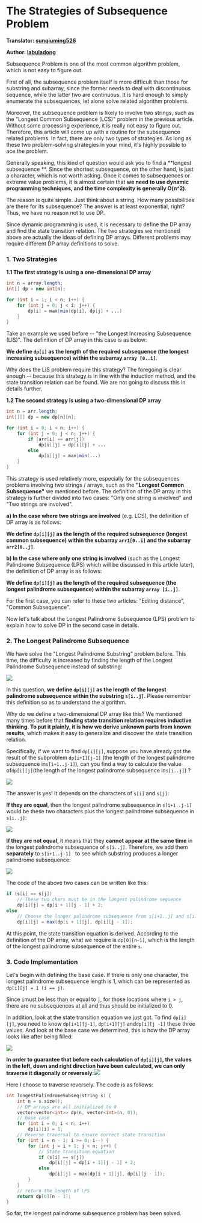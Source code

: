 # The Strategies of Subsequence Problem

**Translator: [sunqiuming526](https://github.com/sunqiuming526)**

**Author: [labuladong](https://github.com/labuladong)**

Subsequence Problem is one of the most common algorithm problem, which is not easy to figure out. 

First of all, the subsequence problem itself is more difficult than those for substring and subarray, since the former needs to deal with discontinuous sequence, while the latter two are continuous. It is hard enough to simply enumerate the subsequences, let alone solve related algorithm problems.

Moreover, the subsequence problem is likely to involve two strings, such as the "Longest Common Subsequence (LCS)" problem in the previous article. Without some processing experience, it is really not easy to figure out. Therefore, this article will come up with a routine for the subsequence related problems. In fact, there are only two types of strategies. As long as these two problem-solving strategies in your mind, it's highly possible to ace the problem.

Generally speaking, this kind of question would ask you to find a **longest subsequence **. Since the shortest subsequence, on the other hand, is just a character, which is not worth asking. Once it comes to subsequences or extreme value problems, it is almost certain that **we need to use dynamic programming techniques, and the time complexity is generally O(n^2)**.

The reason is quite simple. Just think about a string. How many possibilities are there for its subsequence? The answer is at least exponential, right? Thus, we have no reason not to use DP.

Since dynamic programming is used, it is necessary to define the DP array and find the state transition relation. The two strategies we mentioned above are actually the ideas of defining DP arrays. Different problems may require different DP array definitions to solve.

### 1. Two Strategies

**1.1 The first strategy is using a one-dimensional DP array**

```java
int n = array.length;
int[] dp = new int[n];

for (int i = 1; i < n; i++) {
    for (int j = 0; j < i; j++) {
        dp[i] = max|min(dp[i], dp[j] + ...)
    }
}
```

Take an example we used before -- "the Longest Increasing Subsequence (LIS)". The definition of DP array in this case is as below:

**We define `dp[i]` as the length of the required subsequence (the longest increasing subsequence) within the subarray `array [0..i]`**.

Why does the LIS problem require this strategy? The foregoing is clear enough -- because this strategy is in line with the induction method, and the state transition relation can be found. We are not going to discuss this in details further.

**1.2 The second strategy is using a two-dimensional DP array**

```java
int n = arr.length;
int[][] dp = new dp[n][n];

for (int i = 0; i < n; i++) {
    for (int j = 0; j < n; j++) {
        if (arr[i] == arr[j]) 
            dp[i][j] = dp[i][j] + ...
        else
            dp[i][j] = max|min(...)
    }
}
```

This strategy is used relatively more, especially for the subsequences problems involving two strings / arrays, such as the **"Longest Common Subsequence"** we mentioned before. The definition of the DP array in this strategy is further divided into two cases: "Only one string is involved" and "Two strings are involved".

**a) In the case where two strings are involved** (e.g. LCS), the definition of DP array is as follows:

**We define `dp[i][j]` as the length of the required subsequence (longest common subsequence) within the subarray `arr1[0..i]` and the subarray `arr2[0..j]`**.

**b) In the case where only one string is involved** (such as the Longest Palindrome Subsequence (LPS) which will be discussed in this article later), the definition of DP array is as follows:

**We define `dp[i][j]` as the length of the required subsequence (the longest palindrome subsequence) within the subarray `array [i..j]`**.



For the first case, you can refer to these two articles: "Editing distance", "Common Subsequence".

Now let's talk about the Longest Palindrome Subsequence (LPS) problem to explain how to solve DP in the second case in details.

### 2. The Longest Palindrome Subsequence

We have solve the "Longest Palindrome Substring" problem before. This time, the difficulty is increased by finding the length of the Longest Palindrome Subsequence instead of substring:

![](../pictures/最长回文子序列/1.jpg)

In this question, **we define `dp[i][j]` as the length of the longest palindrome subsequence within the substring `s[i..j]`**. Please remember this definition so as to understand the algorithm.

Why do we define a two-dimensional DP array like this? We mentioned many times before that **finding state transition relation requires inductive thinking. To put it plainly, it is how we derive unknown parts from known results**, which makes it easy to generalize and discover the state transition relation.

Specifically, if we want to find `dp[i][j]`, suppose you have already got the result of the subproblem `dp[i+1][j-1]` (the length of the longest palindrome subsequence in`s[i+1..j-1]`), can you find a way to calculate the value of` dp[i][j] `(the length of the longest palindrome subsequence in` s[i..j] `) ?



![](../pictures/最长回文子序列/1.jpg)

The answer is yes! It depends on the characters of `s[i]` and `s[j]`:

**If they are equal**, then the longest palindrome subsequence in `s[i+1..j-1]` would be these two characters plus the longest palindrome subsequence in `s[i..j]`:



![](../pictures/最长回文子序列/2.jpg)

**If they are not equal**, it means that they **cannot appear at the same time** in the longest palindrome subsequence of `s[i..j]`. Therefore, we add them **separately** to `s[i+1..j-1] ` to see which substring produces a longer palindrome subsequence:

![](../pictures/最长回文子序列/3.jpg)

The code of the above two cases can be written like this:

```java
if (s[i] == s[j])
    // These two chars must be in the longest palindrome sequence
    dp[i][j] = dp[i + 1][j - 1] + 2;
else
    // Choose the longer palindrome subsequence from s[i+1..j] and s[i..j-1]
    dp[i][j] = max(dp[i + 1][j], dp[i][j - 1]);
```

At this point, the state transition equation is derived. According to the definition of the DP array, what we require is `dp[0][n-1]`, which is the length of the longest palindrome subsequence of the entire `s`.

### 3. Code Implementation

Let's begin with defining the base case. If there is only one character, the longest palindrome subsequence length is 1, which can be represented as `dp[i][j] = 1 (i == j)`.

Since `i`must be less than or equal to `j`, for those locations where `i > j`, there are no subsequences at all and thus should be initialized to 0.

In addition, look at the state transition equation we just got. To find `dp[i][j]`, you need to know `dp[i+1][j-1]`, `dp[i+1][j]` and`dp[i][j -1]` these three values. And look at the base case we determined, this is how the DP array looks like after being filled:

![](../pictures/最长回文子序列/4.jpg)

**In order to guarantee that before each calculation of `dp[i][j]`, the values in the left, down and right direction have been calculated, we can only traverse it diagonally or reversely**:![](../pictures/最长回文子序列/5.jpg)

Here I choose to traverse reversely. The code is as follows:

```cpp
int longestPalindromeSubseq(string s) {
    int n = s.size();
    // DP arrays are all initialized to 0
    vector<vector<int>> dp(n, vector<int>(n, 0));
    // base case
    for (int i = 0; i < n; i++)
        dp[i][i] = 1;
    // Reverse traversal to ensure correct state transition
    for (int i = n - 1; i >= 0; i--) {
        for (int j = i + 1; j < n; j++) {
            // State transition equation
            if (s[i] == s[j])
                dp[i][j] = dp[i + 1][j - 1] + 2;
            else
                dp[i][j] = max(dp[i + 1][j], dp[i][j - 1]);
        }
    }
    // return the length of LPS
    return dp[0][n - 1];
}
```

So far, the longest palindrome subsequence problem has been solved.

